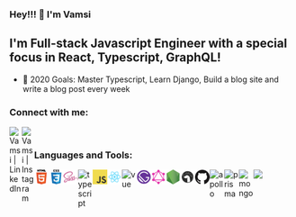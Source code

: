 ### Hey!!! 👋 I'm Vamsi

## I'm Full-stack Javascript Engineer with a special focus in React, Typescript, GraphQL!

- 🥅 2020 Goals: Master Typescript, Learn Django, Build a blog site and write a blog post every week

### Connect with me:

[<img align="left" alt="Vamsi | LinkedIn" width="22px" src="https://cdn.jsdelivr.net/npm/simple-icons@v3/icons/linkedin.svg" />][linkedin]
[<img align="left" alt="Vamsi | Instagram" width="22px" src="https://cdn.jsdelivr.net/npm/simple-icons@v3/icons/instagram.svg" />][instagram]

<br />

### Languages and Tools:

<img align="left" alt="html5" width="26px" src="https://raw.githubusercontent.com/github/explore/80688e429a7d4ef2fca1e82350fe8e3517d3494d/topics/html/html.png" />
<img align="left" alt="CSS3" width="26px" src="https://raw.githubusercontent.com/github/explore/80688e429a7d4ef2fca1e82350fe8e3517d3494d/topics/css/css.png" /><img align="left" alt="sass" width="26px" src="https://raw.githubusercontent.com/github/explore/80688e429a7d4ef2fca1e82350fe8e3517d3494d/topics/sass/sass.png" />
<img align="left" alt="typescript" width="26px" src="https://chris-noring.gallerycdn.vsassets.io/extensions/chris-noring/ts-snippets/1.0.0/1544867618615/Microsoft.VisualStudio.Services.Icons.Default"/>
<img align="left" alt="JavaScript" width="26px" src="https://raw.githubusercontent.com/github/explore/80688e429a7d4ef2fca1e82350fe8e3517d3494d/topics/javascript/javascript.png" />
<img align="left" alt="react" width="26px" src="https://raw.githubusercontent.com/github/explore/80688e429a7d4ef2fca1e82350fe8e3517d3494d/topics/react/react.png" />
<img src='https://upload.wikimedia.org/wikipedia/commons/thumb/8/8e/Nextjs-logo.svg/800px-Nextjs-logo.svg.png'/>
<img align="left" alt="vue" width="26px" src="https://upload.wikimedia.org/wikipedia/commons/thumb/9/95/Vue.js_Logo_2.svg/1184px-Vue.js_Logo_2.svg.png" />
<img align="left" alt="Gatsby" width="26px" src="https://raw.githubusercontent.com/github/explore/e94815998e4e0713912fed477a1f346ec04c3da2/topics/gatsby/gatsby.png" />
<img align="left" alt="graphql" width="26px" src="https://raw.githubusercontent.com/github/explore/80688e429a7d4ef2fca1e82350fe8e3517d3494d/topics/graphql/graphql.png" />
<img align="left" alt="Node.js" width="26px" src="https://raw.githubusercontent.com/github/explore/80688e429a7d4ef2fca1e82350fe8e3517d3494d/topics/nodejs/nodejs.png" /><img align="left" alt="deno" width="26px" src="https://raw.githubusercontent.com/github/explore/361e2821e2dea67711cde99c9c40ed357061cf27/topics/deno/deno.png" />
<img align="left" alt="GitHub" width="26px" src="https://raw.githubusercontent.com/github/explore/78df643247d429f6cc873026c0622819ad797942/topics/github/github.png" />
<img align="left" alt="apollo" width="26px" src="https://avatars3.githubusercontent.com/u/17189275?s=280&v=4" />
<img align="left" alt="prisma" width="26px" src="https://img.stackshare.io/service/8680/Logo_Symbol_White.jpg"/>
<img align="left" alt="mongo" width="26px" src="https://dwglogo.com/wp-content/uploads/2017/12/MongoDB_logo_01.png"/>



<br />
<br />

[website]: https://planned.com
[instagram]: https://instagram.com/imvamsi7
[linkedin]: https://linkedin.com/in/krrishvamsi7
